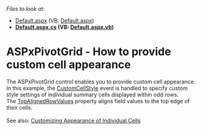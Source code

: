 <!-- default file list -->
*Files to look at*:

* [Default.aspx](./CS/CellAppearanceCustomization/Default.aspx) (VB: [Default.aspx](./VB/CellAppearanceCustomization/Default.aspx))
* **[Default.aspx.cs](./CS/CellAppearanceCustomization/Default.aspx.cs) (VB: [Default.aspx.vb](./VB/CellAppearanceCustomization/Default.aspx.vb))**
<!-- default file list end -->
# ASPxPivotGrid - How to provide custom cell appearance


<p>The ASPxPivotGrid control enables you to provide custom cell appearance. In this example, the <a href="https://documentation.devexpress.com/AspNet/DevExpress.Web.ASPxPivotGrid.ASPxPivotGrid.CustomCellStyle.event">CustomCellStyle</a> event is handled to specify custom style settings of individual summary cells displayed within odd rows. The <a href="https://documentation.devexpress.com/AspNet/DevExpress.Web.ASPxPivotGrid.PivotFieldValueStyle.TopAlignedRowValues.property">TopAlignedRowValues</a> property aligns field values to the top edge of their cells.<br><br>See also: <a href="https://documentation.devexpress.com/AspNet/7274/ASP-NET-WebForms-Controls/">Customizing Appearance of Individual Cells</a></p>

<br/>



